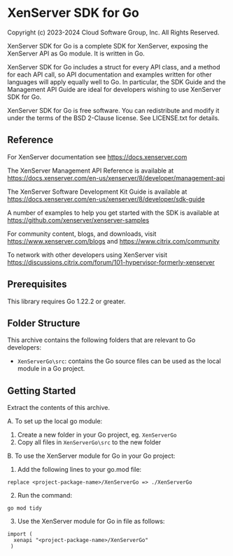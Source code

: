 # XenServer SDK for Go

Copyright (c) 2023-2024 Cloud Software Group, Inc. All Rights Reserved.

XenServer SDK for Go is a complete SDK for XenServer, exposing the XenServer
API as Go module. It is written in Go.

XenServer SDK for Go includes a struct for every API class, and a method for each API
call, so API documentation and examples written for other languages will apply
equally well to Go. In particular, the SDK Guide and the Management API Guide
are ideal for developers wishing to use XenServer SDK for Go.

XenServer SDK for Go is free software. You can redistribute and modify it under the
terms of the BSD 2-Clause license. See LICENSE.txt for details.

## Reference

For XenServer documentation see <https://docs.xenserver.com>

The XenServer Management API Reference is available at
<https://docs.xenserver.com/en-us/xenserver/8/developer/management-api>

The XenServer Software Development Kit Guide is available at
<https://docs.xenserver.com/en-us/xenserver/8/developer/sdk-guide>

A number of examples to help you get started with the SDK is available at
<https://github.com/xenserver/xenserver-samples>

For community content, blogs, and downloads, visit
<https://www.xenserver.com/blogs> and <https://www.citrix.com/community>

To network with other developers using XenServer visit
<https://discussions.citrix.com/forum/101-hypervisor-formerly-xenserver>

## Prerequisites

This library requires Go 1.22.2 or greater.

## Folder Structure

This archive contains the following folders that are relevant to Go developers:

- `XenServerGo\src`: contains the Go source files can be used as the local module in a Go project.

## Getting Started

Extract the contents of this archive.

A. To set up the local go module:

  1. Create a new folder in your Go project, eg. `XenServerGo`
  2. Copy all files in `XenServerGo\src` to the new folder

B. To use the XenServer module for Go in your Go project:

  1. Add the following lines to your go.mod file:

  ```
  replace <project-package-name>/XenServerGo => ./XenServerGo
  ```

  2. Run the command: 

  ```
  go mod tidy
  ```

  3. Use the XenServer module for Go in file as follows: 

  ```
  import (
	xenapi "<project-package-name>/XenServerGo"
   )
  ```
